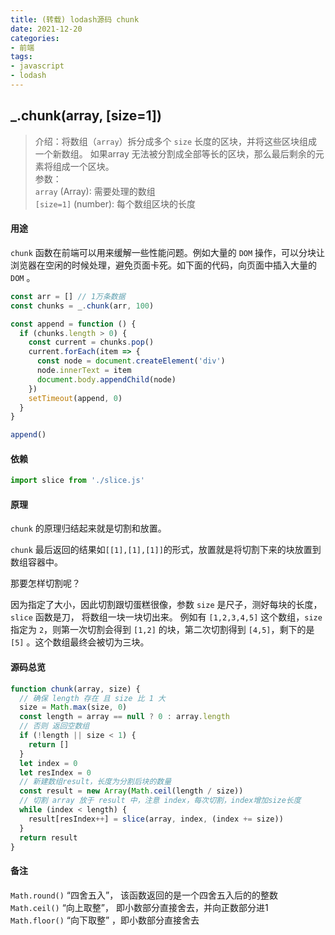```yaml
---
title: (转载) lodash源码 chunk
date: 2021-12-20
categories:
- 前端
tags:
- javascript
- lodash
---
```

## _.chunk(array, [size=1])
> 介绍：将数组（`array`）拆分成多个 `size` 长度的区块，并将这些区块组成一个新数组。 如果array 无法被分割成全部等长的区块，那么最后剩余的元素将组成一个区块。  
参数：  
`array` (Array): 需要处理的数组  
`[size=1]` (number): 每个数组区块的长度

#### 用途
`chunk` 函数在前端可以用来缓解一些性能问题。例如大量的 `DOM` 操作，可以分块让浏览器在空闲的时候处理，避免页面卡死。如下面的代码，向页面中插入大量的 `DOM` 。
```javascript
const arr = [] // 1万条数据
const chunks = _.chunk(arr, 100)

const append = function () {
  if (chunks.length > 0) {
    const current = chunks.pop()
    current.forEach(item => {
      const node = document.createElement('div')
      node.innerText = item
      document.body.appendChild(node)
    })
    setTimeout(append, 0)
  }
}

append()
```
#### 依赖
```javascript
import slice from './slice.js'
```
#### 原理
`chunk` 的原理归结起来就是切割和放置。  

`chunk` 最后返回的结果如`[[1],[1],[1]]`的形式，放置就是将切割下来的块放置到数组容器中。  

那要怎样切割呢？

因为指定了大小，因此切割跟切蛋糕很像，参数 `size` 是尺子，测好每块的长度，`slice` 函数是刀， 将数组一块一块切出来。  例如有 `[1,2,3,4,5]` 这个数组，`size` 指定为 `2`，则第一次切割会得到 `[1,2]` 的块，第二次切割得到 `[4,5]`，剩下的是 `[5]` 。这个数组最终会被切为三块。
#### 源码总览
```javascript
function chunk(array, size) {
  // 确保 length 存在 且 size 比 1 大
  size = Math.max(size, 0)
  const length = array == null ? 0 : array.length
  // 否则 返回空数组
  if (!length || size < 1) {
    return []
  }
  let index = 0
  let resIndex = 0
  // 新建数组result，长度为分割后块的数量
  const result = new Array(Math.ceil(length / size))
  // 切割 array 放于 result 中，注意 index，每次切割，index增加size长度
  while (index < length) {
    result[resIndex++] = slice(array, index, (index += size))
  }
  return result
}
```

#### 备注
`Math.round()`  “四舍五入”， 该函数返回的是一个四舍五入后的的整数  
`Math.ceil()`  “向上取整”， 即小数部分直接舍去，并向正数部分进1  
`Math.floor()`  “向下取整” ，即小数部分直接舍去